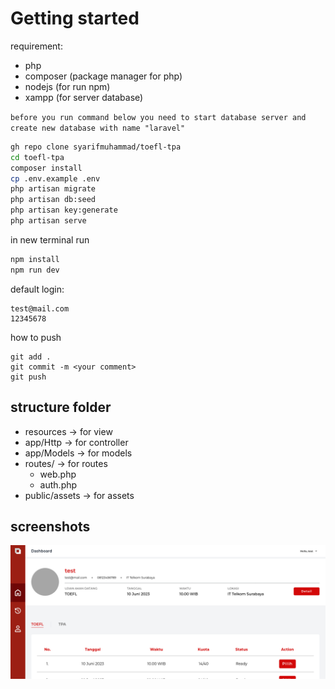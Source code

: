 # Getting started

requirement:
- php
- composer (package manager for php)
- nodejs (for run npm)
- xampp (for server database)

``
before you run command below you need to start database server and create new database with name "laravel"
``

```bash
gh repo clone syarifmuhammad/toefl-tpa 
cd toefl-tpa
composer install
cp .env.example .env
php artisan migrate
php artisan db:seed
php artisan key:generate
php artisan serve
```

in new terminal run
```bash
npm install
npm run dev
```

default login:
```
test@mail.com
12345678
```

how to push
```
git add .
git commit -m <your comment>
git push
```

## structure folder
- resources -> for view
- app/Http -> for controller
- app/Models -> for models
- routes/ -> for routes
  - web.php
  - auth.php 
- public/assets -> for assets

## screenshots
![dashboard](/screenshots/dashboard.png)